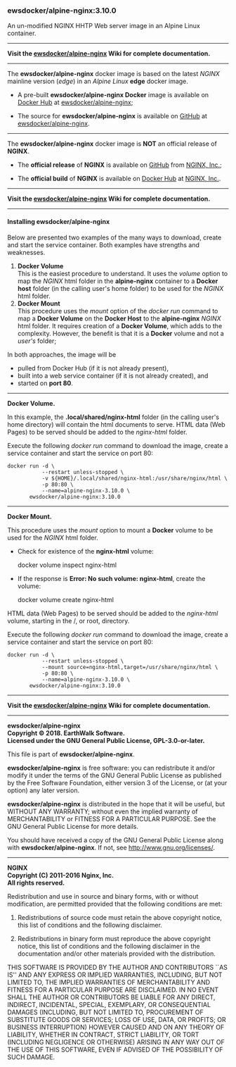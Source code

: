### ewsdocker/alpine-nginx:3.10.0
An un-modified NGINX HHTP Web server image in an Alpine Linux container. 
____  

**Visit the [ewsdocker/alpine-nginx](https://github.com/ewsdocker/alpine-nginx/wiki) Wiki for complete documentation.**  
____  

The **ewsdocker/alpine-nginx** docker image is based on the latest _NGINX_ mainline version (_edge_) in an  _Alpine Linux_ **edge** docker image.  

- A pre-built **ewsdocker/alpine-nginx Docker** image is available on [Docker Hub](https://hub.docker.com) at [ewsdocker/alpine-nginx](https://hub.docker.com/r/ewsdocker/alpine-nginx/);

- The source for **ewsdocker/alpine-nginx** is available on [GitHub](https://github.com/) at [ewsdocker/alpine-nginx](https://github.com/ewsdocker/alpine-nginx).  

____  

The **ewsdocker/alpine-nginx** docker image is **NOT** an official release of **NGINX**.  
  
- The **official release** of **NGINX** is available on [GitHub](https://github.com/) from [NGINX, Inc.](https://github.com/nginxinc);  
  
- The **official build** of **NGINX** is available on [Docker Hub](https://hub.docker.com) at [NGINX, Inc.](https://hub.docker.com/_/nginx/).  

____  

**Visit the [ewsdocker/alpine-nginx](https://github.com/ewsdocker/alpine-nginx/wiki) Wiki for complete documentation.**  
____  

#### Installing ewsdocker/alpine-nginx  

Below are presented two examples of the many ways to download, create and start the service container.  Both examples have strengths and weaknesses.  

1. **Docker Volume**  
   This is the easiest procedure to understand.  It uses the _volume_ option to map the _NGINX_ html folder in the **alpine-nginx** container to a **Docker host** folder (in the calling user's home folder) to be used for the _NGINX_ html folder.  
2. **Docker Mount**  
   This procedure uses the _mount_ option of the _docker run_ command to map a **Docker Volume** on the **Docker Host** to the **alpine-nginx** _NGINX_ html folder.  It requires creation of a **Docker Volume**, which adds to the complexity. However, the benefit is that it is a **Docker** volume and not a _user's_ folder;

In both approaches, the image will be 
- pulled from Docker Hub (if it is not already present), 
- built into a web service container (if it is not already created), and 
- started on **port 80**.  

____  

**Docker Volume.**
  
In this example, the **.local/shared/nginx-html** folder (in the calling user's home directory) will contain the html documents to serve.  HTML data (Web Pages) to be served should be added to the _nginx-html_ folder.  

Execute the following _docker run_ command to download the image, create a service container and start the service on port 80:

    docker run -d \
               --restart unless-stopped \
               -v ${HOME}/.local/shared/nginx-html:/usr/share/nginx/html \
               -p 80:80 \
               --name=alpine-nginx-3.10.0 \
           ewsdocker/alpine-nginx:3.10.0  
____  
  
**Docker Mount.**
  
This procedure uses the _mount_ option to mount a **Docker** volume to be used for the _NGINX_ html folder.  

 + Check for existence of the **nginx-html** volume:  
    
    docker volume inspect nginx-html
    
 + If the response is **Error: No such volume: nginx-html**, create the volume:

    docker volume create nginx-html  

HTML data (Web Pages) to be served should be added to the _nginx-html_ volume, starting in the /, or root, directory.  

Execute the following _docker run_ command to download the image, create a service container and start the service on port 80:

    docker run -d \
               --restart unless-stopped \
               --mount source=nginx-html,target=/usr/share/nginx/html \
               -p 80:80 \
               --name=alpine-nginx-3.10.0 \
           ewsdocker/alpine-nginx:3.10.0  
____  
  
**Visit the [ewsdocker/alpine-nginx](https://github.com/ewsdocker/alpine-nginx/wiki) Wiki for complete documentation.**  
____  

**ewsdocker/alpine-nginx**  
**Copyright © 2018. EarthWalk Software.**  
**Licensed under the GNU General Public License, GPL-3.0-or-later.**  

This file is part of **ewsdocker/alpine-nginx**.  

**ewsdocker/alpine-nginx** is free software: you can redistribute 
it and/or modify it under the terms of the GNU General Public License 
as published by the Free Software Foundation, either version 3 of the 
License, or (at your option) any later version.  

**ewsdocker/alpine-nginx** is distributed in the hope that it will 
be useful, but WITHOUT ANY WARRANTY; without even the implied warranty 
of MERCHANTABILITY or FITNESS FOR A PARTICULAR PURPOSE.  See the
GNU General Public License for more details.  

You should have received a copy of the GNU General Public License
along with **ewsdocker/alpine-nginx**.  If not, see 
<http://www.gnu.org/licenses/>.  

____  

**NGINX**  
**Copyright (C) 2011-2016 Nginx, Inc.**  
**All rights reserved.**  

Redistribution and use in source and binary forms, with or without modification, are permitted provided that the following conditions are met:  

1. Redistributions of source code must retain the above copyright notice, this list of conditions and the following disclaimer.  

1. Redistributions in binary form must reproduce the above copyright notice, this list of conditions and the following disclaimer in the documentation and/or other materials provided with the distribution.  

THIS SOFTWARE IS PROVIDED BY THE AUTHOR AND CONTRIBUTORS ``AS IS'' AND ANY EXPRESS OR IMPLIED WARRANTIES, INCLUDING, BUT NOT LIMITED TO, THE IMPLIED WARRANTIES OF MERCHANTABILITY AND FITNESS FOR A PARTICULAR PURPOSE ARE DISCLAIMED. IN NO EVENT SHALL THE AUTHOR OR CONTRIBUTORS BE LIABLE FOR ANY DIRECT, INDIRECT, INCIDENTAL, SPECIAL, EXEMPLARY, OR CONSEQUENTIAL DAMAGES (INCLUDING, BUT NOT LIMITED TO, PROCUREMENT OF SUBSTITUTE GOODS OR SERVICES; LOSS OF USE, DATA, OR PROFITS; OR BUSINESS INTERRUPTION) HOWEVER CAUSED AND ON ANY THEORY OF LIABILITY, WHETHER IN CONTRACT, STRICT LIABILITY, OR TORT (INCLUDING NEGLIGENCE OR OTHERWISE) ARISING IN ANY WAY OUT OF THE USE OF THIS SOFTWARE, EVEN IF ADVISED OF THE POSSIBILITY OF SUCH DAMAGE.  
